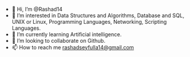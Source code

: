 - 👋 Hi, I’m @Rashad14
- 👀 I’m interested in Data Structures and Algorithms, Database and SQL, UNIX or Linux, Programming Languages, Networking, Scripting Languages.
- 🌱 I’m currently learning Artificial intelligence.
- 💞️ I’m looking to collaborate on Github.
- 📫 How to reach me rashadseyfulla14@gmail.com

<!---
Rashad14/Rashad14 is a ✨ special ✨ repository because its `README.md` (this file) appears on your GitHub profile.
You can click the Preview link to take a look at your changes.
--->
